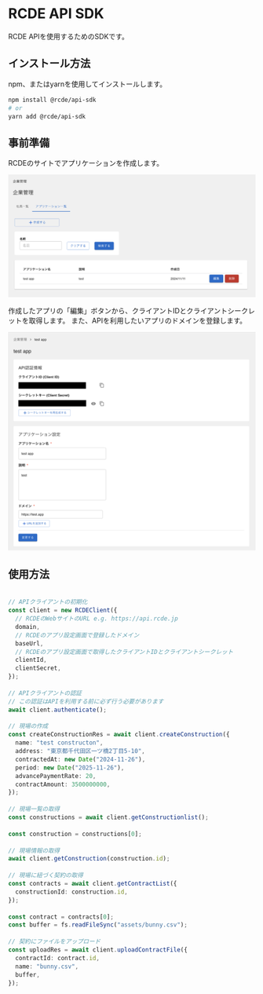 # RCDE API SDK

RCDE APIを使用するためのSDKです。

## インストール方法

npm、またはyarnを使用してインストールします。

```bash
npm install @rcde/api-sdk
# or
yarn add @rcde/api-sdk
```

## 事前準備

RCDEのサイトでアプリケーションを作成します。

<img src="docs/create-app.png"
  alt="RCDEのサイトでアプリケーションを作成"
  width="640px"
  style="" />

作成したアプリの「編集」ボタンから、クライアントIDとクライアントシークレットを取得します。
また、APIを利用したいアプリのドメインを登録します。

<img src="docs/client-id-secret.png"
  alt="クライアントIDとクライアントシークレットの確認"
  width="640px"
  style="" />

## 使用方法

```typescript

// APIクライアントの初期化
const client = new RCDEClient({
  // RCDEのWebサイトのURL e.g. https://api.rcde.jp
  domain,
  // RCDEのアプリ設定画面で登録したドメイン
  baseUrl,
  // RCDEのアプリ設定画面で取得したクライアントIDとクライアントシークレット
  clientId,
  clientSecret,
});

// APIクライアントの認証
// この認証はAPIを利用する前に必ず行う必要があります
await client.authenticate();

// 現場の作成
const createConstructionRes = await client.createConstruction({
  name: "test constructon",
  address: "東京都千代田区一ツ橋2丁目5-10",
  contractedAt: new Date("2024-11-26"),
  period: new Date("2025-11-26"),
  advancePaymentRate: 20,
  contractAmount: 3500000000,
});

// 現場一覧の取得
const constructions = await client.getConstructionlist();

const construction = constructions[0];

// 現場情報の取得
await client.getConstruction(construction.id);

// 現場に紐づく契約の取得
const contracts = await client.getContractList({
  constructionId: construction.id,
});

const contract = contracts[0];
const buffer = fs.readFileSync("assets/bunny.csv");

// 契約にファイルをアップロード
const uploadRes = await client.uploadContractFile({
  contractId: contract.id,
  name: "bunny.csv",
  buffer,
});

```